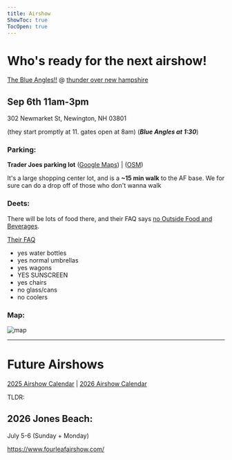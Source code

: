 ```yaml
---
title: Airshow
ShowToc: true
TocOpen: true
---
```


# Who's ready for the next airshow!

[The Blue Angles!!](https://www.youtube.com/embed/G_bYpzJ3Bfg) @ [thunder over new hampshire](https://thunderovernewhampshire.com) 

## Sep 6th 11am-3pm

302 Newmarket St, Newington, NH 03801

(they start promptly at 11. gates open at 8am) (***Blue Angles at 1:30***)

### Parking:

**Trader Joes parking lot** ([Google Maps](https://maps.app.goo.gl/5ScQPgNraCHZWZG19)) | ([OSM](geo:43.0930833,-70.8015556?z=17.0(Map%20Point)))

It's a large shopping center lot, and is a **~15 min walk** to the AF base.
We for sure can do a drop off of those who don't wanna walk

### Deets:

There will be lots of food there, and their FAQ says [no Outside Food and Beverages](https://thunderovernewhampshire.com/prohibited-items/).

[Their FAQ](https://thunderovernewhampshire.com/frequently-asked-questions/)

- yes water bottles
- yes normal umbrellas
- yes wagons
- YES SUNSCREEN
- yes chairs
- no glass/cans
- no coolers


### Map:

![map](/thunderovernewhampshire_map.jpg "thunderovernewhampshire_map.jpg")

---

# Future Airshows

[2025 Airshow Calendar](https://www.milavia.net/airshows/calendar/showdates-2025-north_america.html) | [2026 Airshow Calendar](https://www.milavia.net/airshows/calendar/showdates-2026-north_america.html)

TLDR:

## 2026 Jones Beach:

July 5-6 (Sunday + Monday)

https://www.fourleafairshow.com/